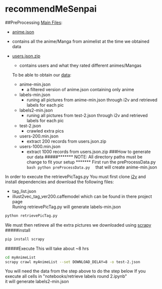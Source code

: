 # recommendMeSenpai

##PreProcessing 
[Main Files](https://drive.google.com/drive/folders/0B5N8stIumL_FMGVrTllNajAydUU?usp=sharing):
* [anime.json](link)
 * contains all the anime/Manga from animelist at the time we obtained data
* [users.json.zip](link)
  * contains users and what they rated different animes/Mangas

  To be able to obtain our [data](https://drive.google.com/drive/folders/0B5N8stIumL_FcmFNUE8wU181bVU?usp=sharing):
  	* anime-min.json
  		* a filtered version of anime.json containing only anime
  	* labels-min.json
  		* runing all pictures from anime-min.json through i2v and retrieved labels for each pic
  	* labels2-min.json
  		* runing all pictures from test-2.json through i2v and retrieved labels for each pic
  	*  test-2.json
  		* crawled extra pics
  	* users-200.min.json
  		* extract 200 records from users.json.zip
  	* users-1000.min.json
  		* extract 1000 records from users.json.zip
###How to generate our data
#####******* NOTE: All directory paths must be change to fit your setup *******
First run the preProcessData.py 
`bash
python preProcessData.py 
`
that will create anime-min.json

In order to execute the retrievePicTags.py
You must first clone [i2v](https://github.com/rezoo/illustration2vec) and install dependencies
and download the following files: 
* tag_list.json 
* illust2vec_tag_ver200.caffemodel 
which can be found in there project page   
Runing retrievePicTag.py will generate labels-min.json
```bash
python retrievePicTag.py
```
We must then retireve all the extra pictures we downloaded using [scrapy](https://scrapy.org/)
#####install  
```bash 
pip install scrapy 
```
#####Execute 
This will take about ~8 hrs 
```bash
cd myAnimeList 
scrapy crawl myAnimeList --set DOWNLOAD_DELAY=8 -o test-2.json
```
You will need the data from the step above to do the step below 
If you execute all cells in "notebooks/retrieve labels round 2.ipynb"  
it will generate labels2-min.json  

